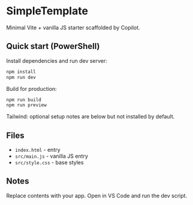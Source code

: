 # SimpleTemplate

Minimal Vite + vanilla JS starter scaffolded by Copilot.

## Quick start (PowerShell)

Install dependencies and run dev server:

```powershell
npm install
npm run dev
```

Build for production:

```powershell
npm run build
npm run preview
```

Tailwind: optional setup notes are below but not installed by default.

## Files
- `index.html` - entry
- `src/main.js` - vanilla JS entry
- `src/style.css` - base styles

## Notes
Replace contents with your app. Open in VS Code and run the dev script.
